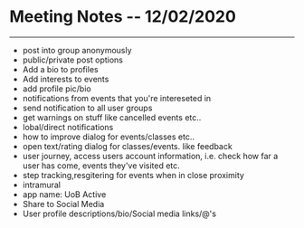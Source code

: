 # Meeting Notes -- 12/02/2020
----------------------------------------------------------------------------------------------

 - post into group anonymously
 - public/private post options 
 - Add a bio to profiles
 - Add interests to events
 - add profile pic/bio
 - notifications from events that you're intereseted in
 - send notification to all  user groups
 - get warnings on stuff like cancelled events etc.. 
 - lobal/direct notifications
 - how to improve dialog for events/classes etc..
 - open text/rating dialog for classes/events. like feedback
 - user journey, access users account information, i.e. check how far a user has come, events they've visited etc.
 - step tracking,resgitering for events when in close proximity 
 - intramural 
 - app name: UoB Active
 - Share to Social Media
 - User profile descriptions/bio/Social media links/@'s
